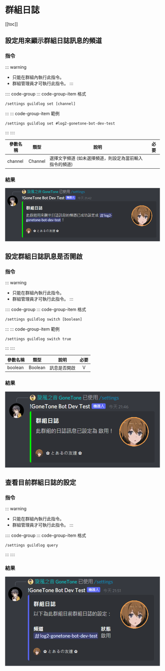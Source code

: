 # 群組日誌

[[toc]]

## 設定用來顯示群組日誌訊息的頻道

### 指令

::: warning
- 只能在群組內執行此指令。
- 群組管理員才可執行此指令。
:::

:::: code-group
::: code-group-item 格式
```text:no-line-numbers
/settings guildlog set [channel]
```
:::
::: code-group-item 範例
```text:no-line-numbers
/settings guildlog set #log2-gonetone-bot-dev-test
```
:::
::::

| 參數名稱    | 類型      | 說明                            | 必要  |
|---------|---------|-------------------------------|:---:|
| channel | Channel | 選擇文字頻道 (如未選擇頻道，則設定為當前輸入指令的頻道) |     |

### 結果

![](../.vuepress/public/settings/guildlog/set.png)

## 設定群組日誌訊息是否開啟

### 指令

::: warning
- 只能在群組內執行此指令。
- 群組管理員才可執行此指令。
:::

:::: code-group
::: code-group-item 格式
```text:no-line-numbers
/settings guildlog switch [boolean]
```
:::
::: code-group-item 範例
```text:no-line-numbers
/settings guildlog switch true
```
:::
::::

| 參數名稱    | 類型      | 說明     | 必要  |
|---------|---------|--------|:---:|
| boolean | Boolean | 訊息是否開啟 |  V  |

### 結果

![](../.vuepress/public/settings/guildlog/switch.png)

## 查看目前群組日誌的設定

### 指令

::: warning
- 只能在群組內執行此指令。
- 群組管理員才可執行此指令。
:::

:::: code-group
::: code-group-item 格式
```text:no-line-numbers
/settings guildlog query
```
:::
::::

### 結果

![](../.vuepress/public/settings/guildlog/query.png)
